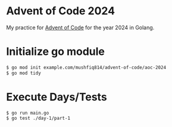 # Advent of Code 2024

My practice for [Advent of Code](https://adventofcode.com/) for the year 2024 in Golang.

# Initialize go module

```sh
$ go mod init example.com/mushfiq814/advent-of-code/aoc-2024
$ go mod tidy
```

# Execute Days/Tests

```sh
$ go run main.go
$ go test ./day-1/part-1
```
